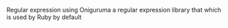 Regular expression using Oniguruma a regular expression library that which is used by Ruby by default
